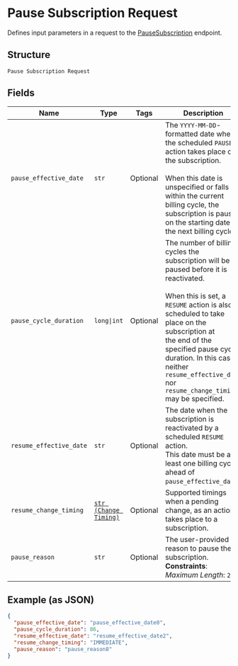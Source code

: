 
# Pause Subscription Request

Defines input parameters in a request to the
[PauseSubscription](../../doc/api/subscriptions.md#pause-subscription) endpoint.

## Structure

`Pause Subscription Request`

## Fields

| Name | Type | Tags | Description |
|  --- | --- | --- | --- |
| `pause_effective_date` | `str` | Optional | The `YYYY-MM-DD`-formatted date when the scheduled `PAUSE` action takes place on the subscription.<br><br>When this date is unspecified or falls within the current billing cycle, the subscription is paused<br>on the starting date of the next billing cycle. |
| `pause_cycle_duration` | `long\|int` | Optional | The number of billing cycles the subscription will be paused before it is reactivated.<br><br>When this is set, a `RESUME` action is also scheduled to take place on the subscription at<br>the end of the specified pause cycle duration. In this case, neither `resume_effective_date`<br>nor `resume_change_timing` may be specified. |
| `resume_effective_date` | `str` | Optional | The date when the subscription is reactivated by a scheduled `RESUME` action.<br>This date must be at least one billing cycle ahead of `pause_effective_date`. |
| `resume_change_timing` | [`str (Change Timing)`](../../doc/models/change-timing.md) | Optional | Supported timings when a pending change, as an action, takes place to a subscription. |
| `pause_reason` | `str` | Optional | The user-provided reason to pause the subscription.<br>**Constraints**: *Maximum Length*: `255` |

## Example (as JSON)

```json
{
  "pause_effective_date": "pause_effective_date0",
  "pause_cycle_duration": 86,
  "resume_effective_date": "resume_effective_date2",
  "resume_change_timing": "IMMEDIATE",
  "pause_reason": "pause_reason8"
}
```

